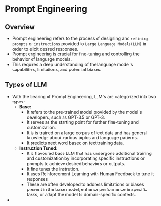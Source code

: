 # Prompt Engineering

## Overview
- Prompt engineering refers to the process of designing and `refining prompts` or `instructions` provided to `Large Language Models(LLM)` in order to elicit desired responses.
- Prompt engineering is crucial for fine-tuning and controlling the behavior of language models.
- This requires a deep understanding of the language model's capabilities, limitations, and potential biases.

## Types of LLM
- With the bearing of Prompt Engineering, LLM's are categorized into two types:
  - **Base:**
    - It refers to the pre-trained model provided by the model's developers, such as GPT-3.5 or GPT-3.
    - It serves as the starting point for further fine-tuning and customization.
    - It is is trained on a large corpus of text data and has general knowledge about various topics and language patterns.
    - It predicts next word based on text training data.
  - **Instruction Tuned:**
    - It is flavoured base LLM that has undergone additional training and customization by incorporating specific instructions or prompts to achieve desired behaviors or outputs.
    - It fine tunes the instrution.
    - It uses Reinforcement Learning with Human Feedback to tune it responses.
    - These are often developed to address limitations or biases present in the base model, enhance performance in specific tasks, or adapt the model to domain-specific contexts.
- 